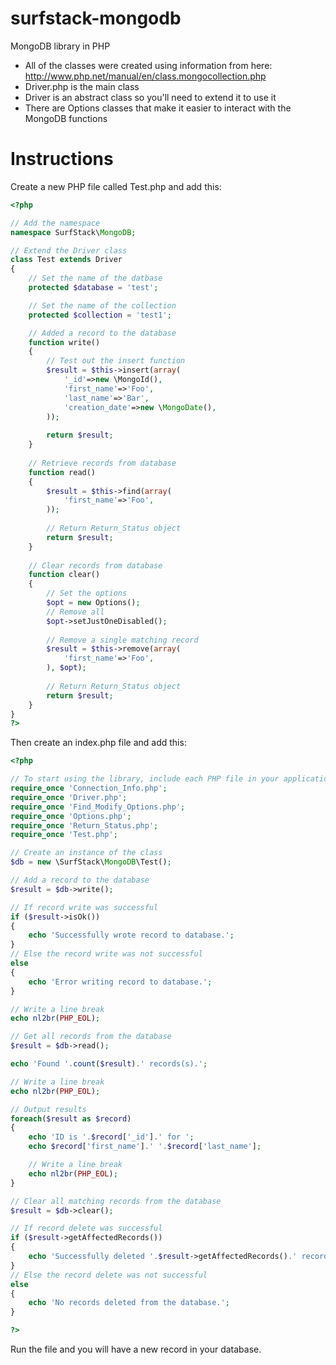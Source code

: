 surfstack-mongodb
=================

MongoDB library in PHP

* All of the classes were created using information from here:
  http://www.php.net/manual/en/class.mongocollection.php
* Driver.php is the main class
* Driver is an abstract class so you'll need to extend it to use it
* There are Options classes that make it easier to interact with the MongoDB functions 

Instructions
===================
Create a new PHP file called Test.php and add this:

```php
<?php

// Add the namespace
namespace SurfStack\MongoDB;

// Extend the Driver class
class Test extends Driver
{
    // Set the name of the datbase
    protected $database = 'test';

    // Set the name of the collection
    protected $collection = 'test1';

    // Added a record to the database
    function write()
    {
        // Test out the insert function
        $result = $this->insert(array(
            '_id'=>new \MongoId(),
            'first_name'=>'Foo',
            'last_name'=>'Bar',
            'creation_date'=>new \MongoDate(),
        ));
        
        return $result;
    }
    
    // Retrieve records from database
    function read()
    {
        $result = $this->find(array(
            'first_name'=>'Foo',
        ));
        
        // Return Return_Status object
        return $result;
    }
    
    // Clear records from database
    function clear()
    {
        // Set the options
        $opt = new Options();
        // Remove all
        $opt->setJustOneDisabled();
        
        // Remove a single matching record
        $result = $this->remove(array(
            'first_name'=>'Foo',
        ), $opt);
        
        // Return Return_Status object
        return $result;
    }
}
?>
```

Then create an index.php file and add this:

```php
<?php

// To start using the library, include each PHP file in your application:
require_once 'Connection_Info.php';
require_once 'Driver.php';
require_once 'Find_Modify_Options.php';
require_once 'Options.php';
require_once 'Return_Status.php';
require_once 'Test.php';

// Create an instance of the class
$db = new \SurfStack\MongoDB\Test();

// Add a record to the database
$result = $db->write();

// If record write was successful
if ($result->isOk())
{
    echo 'Successfully wrote record to database.';
}
// Else the record write was not successful
else
{ 
    echo 'Error writing record to database.';
}

// Write a line break
echo nl2br(PHP_EOL);

// Get all records from the database
$result = $db->read();

echo 'Found '.count($result).' records(s).';

// Write a line break
echo nl2br(PHP_EOL);

// Output results
foreach($result as $record)
{
    echo 'ID is '.$record['_id'].' for ';
    echo $record['first_name'].' '.$record['last_name'];

    // Write a line break
    echo nl2br(PHP_EOL);
}

// Clear all matching records from the database
$result = $db->clear();

// If record delete was successful
if ($result->getAffectedRecords())
{
    echo 'Successfully deleted '.$result->getAffectedRecords().' record(s) from database.';
}
// Else the record delete was not successful
else
{
    echo 'No records deleted from the database.';
}

?>
```
    
Run the file and you will have a new record in your database.